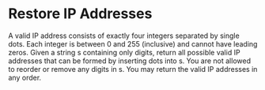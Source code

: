 # Restore IP Addresses
A valid IP address consists of exactly four integers separated by single dots. Each integer is between 0 and 255 (inclusive) and cannot have leading zeros.
Given a string s containing only digits, return all possible valid IP addresses that can be formed by inserting dots into s. You are not allowed to reorder or remove any digits in s. You may return the valid IP addresses in any order.

